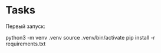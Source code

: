 # Tasks
Первый запуск:

python3 -m venv .venv
source .venv/bin/activate
pip install -r requirements.txt 